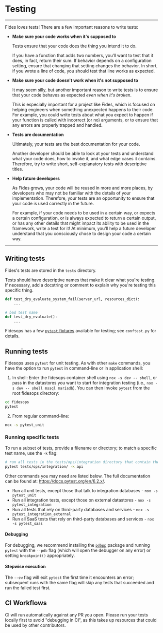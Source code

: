 # Testing

---

Fides loves tests! There are a few important reasons to write tests:

- **Make sure your code works when it's supposed to**

  Tests ensure that your code does the thing you intend it to do.

  If you have a function that adds two numbers, you'll want to test that it does, in fact, return their sum. If behavior depends on a configuration setting, ensure that changing that setting changes the behavior. In short, if you wrote a line of code, you should test that line works as expected.

- **Make sure your code doesn't work when it's not supposed to**

  It may seem silly, but another important reason to write tests is to ensure that your code behaves as expected _even when it's broken_.

  This is especially important for a project like Fides, which is focused on helping engineers when something unexpected happens to their code. For example, you could write tests about what you expect to happen if your function is called with incorrect (or no) arguments, or to ensure that any errors are properly trapped and handled.

- **Tests are documentation**

  Ultimately, your tests are the best documentation for your code.

  Another developer should be able to look at your tests and understand what your code does, how to invoke it, and what edge cases it contains. Therefore, try to write short, self-explanatory tests with descriptive titles.

- **Help future developers**

  As Fides grows, your code will be reused in more and more places, by developers who may not be familiar with the details of your implementation. Therefore, your tests are an opportunity to ensure that your code is used correctly in the future.

  For example, if your code needs to be used in a certain way, or expects a certain configuration, or is always expected to return a certain output, or has any other details that might impact its ability to be used in the framework, write a test for it! At minimum, you'll help a future developer understand that you consciously chose to design your code a certain way.

---

## Writing tests

Fides's tests are stored in the `tests` directory.

Tests should have descriptive names that make it clear what you're testing. If necessary, add a docstring or comment to explain why you're testing this specific thing.

```python
def test_dry_evaluate_system_fail(server_url, resources_dict):
    ...

# bad test name
def test_dry_evaluate():
    ...
```

Fidesops has a few [`pytest` fixtures](https://docs.pytest.org/en/stable/fixture.html) available for testing; see `conftest.py` for details.

## Running tests

Fidesops uses `pytest` for unit testing. As with other `make` commands, you have the option to run `pytest` in command-line or in application shell:

1. In shell: Enter the fidesops container shell using `nox -s dev -- shell`, or pass in the datastores you want to start for integration testing (i.e., `nox -s dev -- shell mssql mariadb`). You can then invoke `pytest` from the root fidesops directory:

```bash
cd fidesops
pytest
```

2. From regular command-line:

```bash
nox -s pytest_unit
```

### Running specific tests

To run a subset of tests, provide a filename or directory; to match a specific test name, use the `-k` flag:

```bash
# run all tests in the tests/ops/integration directory that contain the word "api" in their title
pytest tests/ops/integration/ -k api
```

Other commands you may need are listed below. The full documentation can be found at: <https://docs.pytest.org/en/6.2.x/>.

- Run all unit tests, except those that talk to integration databases - `nox -s pytest_unit`
- Run all integration tests, except those on external datastores - `nox -s pytest_integration`
- Run all tests that rely on third-party databases and services - `nox -s pytest_integration_external`
- Run all SaaS tests that rely on third-party databases and services - `nox -s pytest_saas`

#### Debugging

For debugging, we recommend installing the [`pdbpp`](https://github.com/pdbpp/pdbpp) package and running `pytest` with the `--pdb` flag (which will open the debugger on any error) or setting `breakpoint()` appropriately.

#### Stepwise execution

The `--sw` flag will exit `pytest` the first time it encounters an error; subsequent runs with the same flag will skip any tests that succeeded and run the failed test first.

## CI Workflows

CI will run automatically against any PR you open. Please run your tests locally first to avoid "debugging in CI", as this takes up resources that could be used by other contributors.
